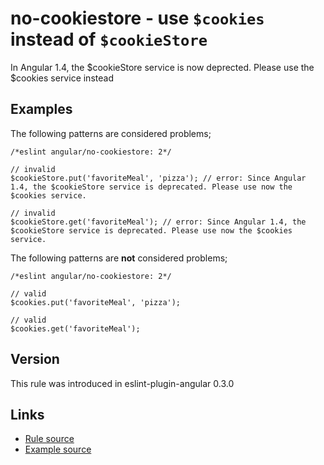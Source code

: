 <!-- WARNING: Generated documentation. Edit docs and examples in the rule and examples file ('rules/no-cookiestore.js', 'examples/no-cookiestore.js'). -->

# no-cookiestore - use `$cookies` instead of `$cookieStore`

In Angular 1.4, the $cookieStore service is now deprected.
Please use the $cookies service instead

## Examples

The following patterns are considered problems;

    /*eslint angular/no-cookiestore: 2*/

    // invalid
    $cookieStore.put('favoriteMeal', 'pizza'); // error: Since Angular 1.4, the $cookieStore service is deprecated. Please use now the $cookies service.

    // invalid
    $cookieStore.get('favoriteMeal'); // error: Since Angular 1.4, the $cookieStore service is deprecated. Please use now the $cookies service.

The following patterns are **not** considered problems;

    /*eslint angular/no-cookiestore: 2*/

    // valid
    $cookies.put('favoriteMeal', 'pizza');

    // valid
    $cookies.get('favoriteMeal');

## Version

This rule was introduced in eslint-plugin-angular 0.3.0

## Links

* [Rule source](../rules/no-cookiestore.js)
* [Example source](../examples/no-cookiestore.js)
